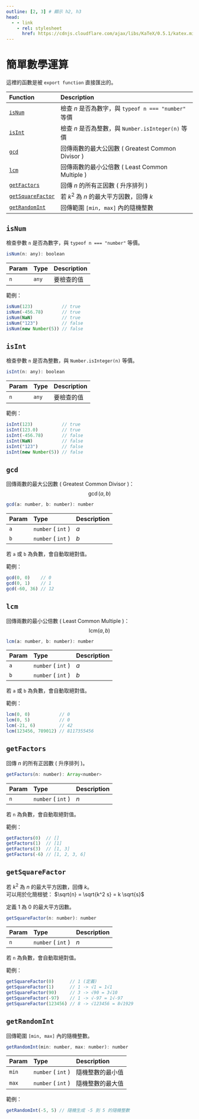 ```yaml
---
outline: [2, 3] # 顯示 h2, h3
head:
  - - link
    - rel: stylesheet
      href: https://cdnjs.cloudflare.com/ajax/libs/KaTeX/0.5.1/katex.min.css # katex 語法支援
---
```


# 簡單數學運算
這裡的函數是被 `export function` 直接匯出的。

| Function | Description |
| :- | :- |
| [`isNum`](#isint) | 檢查 $n$ 是否為數字，與 `typeof n === "number"` 等價 |
| [`isInt`](#isint) | 檢查 $n$ 是否為整數，與 `Number.isInteger(n)` 等價 |
| [`gcd`](#gcd) | 回傳兩數的最大公因數 ( Greatest Common Divisor ) |
| [`lcm`](#lcm) | 回傳兩數的最小公倍數 ( Least Common Multiple ) |
| [`getFactors`](#getfactors) | 回傳 $n$ 的所有正因數 ( 升序排列 ) |
| [`getSquareFactor`](#getsquarefactor) | 若 $k^2$ 為 $n$ 的最大平方因數，回傳 $k$ |
| [`getRandomInt`](#getrandomint) | 回傳範圍 `[min, max]` 內的隨機整數 |

## `isNum`
檢查參數 `n` 是否為數字，與 `typeof n === "number"` 等價。

```js
isNum(n: any): boolean
```

| Param | Type | Description |
| :- | :- | :- |
| `n` | `any` | 要檢查的值 |

範例：
```js
isNum(123)           // true
isNum(-456.78)       // true
isNum(NaN)           // true
isNum("123")         // false
isNum(new Number(5)) // false
```

## `isInt`
檢查參數 `n` 是否為整數，與 `Number.isInteger(n)` 等價。

```js
isInt(n: any): boolean
```

| Param | Type | Description |
| :- | :- | :- |
| `n` | `any` | 要檢查的值 |

範例：
```js
isInt(123)           // true
isInt(123.0)         // true
isInt(-456.78)       // false
isInt(NaN)           // false
isInt("123")         // false
isInt(new Number(5)) // false
```

## `gcd`
回傳兩數的最大公因數 ( Greatest Common Divisor )：
$$\gcd(a, b)$$

```js
gcd(a: number, b: number): number
```

| Param | Type | Description |
| :- | :- | :- |
| `a` | `number` ( `int` ) | $a$ |
| `b` | `number` ( `int` ) | $b$ |

若 `a` 或 `b` 為負數，會自動取絕對值。

範例：
```js
gcd(0, 0)    // 0
gcd(0, 1)    // 1
gcd(-60, 36) // 12
```

## `lcm`
回傳兩數的最小公倍數 ( Least Common Multiple )：
$$\text{lcm}(a, b)$$

```js
lcm(a: number, b: number): number
```

| Param | Type | Description |
| :- | :- | :- |
| `a` | `number` ( `int` ) | $a$ |
| `b` | `number` ( `int` ) | $b$ |

若 `a` 或 `b` 為負數，會自動取絕對值。

範例：
```js
lcm(0, 0)           // 0
lcm(0, 5)           // 0
lcm(-21, 6)         // 42
lcm(123456, 789012) // 8117355456
```

## `getFactors`
回傳 $n$ 的所有正因數 ( 升序排列 )。

```js
getFactors(n: number): Array<number>
```

| Param | Type | Description |
| :- | :- | :- |
| `n` | `number` ( `int` ) | $n$ |

若 `n` 為負數，會自動取絕對值。

範例：
```js
getFactors(0)  // []
getFactors(1)  // [1]
getFactors(3)  // [1, 3]
getFactors(-6) // [1, 2, 3, 6]
```

## `getSquareFactor`
若 $k^2$ 為 $n$ 的最大平方因數，回傳 $k$。<br>
可以用於化簡根號： $\sqrt{n} = \sqrt{k^2 s} = k \sqrt{s}$

定義 $1$ 為 $0$ 的最大平方因數。

```js
getSquareFactor(n: number): number
```

| Param | Type | Description |
| :- | :- | :- |
| `n` | `number` ( `int` ) | $n$ |

若 `n` 為負數，會自動取絕對值。<br>

範例：
```js
getSquareFactor(0)      // 1 (定義)
getSquareFactor(1)      // 1 -> √1 = 1√1
getSquareFactor(90)     // 3 -> √90 = 3√10
getSquareFactor(-97)    // 1 -> √-97 = 1√-97
getSquareFactor(123456) // 8 -> √123456 = 8√1929
```


## `getRandomInt`
回傳範圍 `[min, max]` 內的隨機整數。

```js
getRandomInt(min: number, max: number): number
```

| Param | Type | Description |
| :- | :- | :- |
| `min` | `number` ( `int` ) | 隨機整數的最小值 |
| `max` | `number` ( `int` ) | 隨機整數的最大值 |

範例：
```js
getRandomInt(-5, 5) // 隨機生成 -5 到 5 的隨機整數
```

